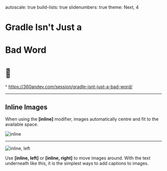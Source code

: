 autoscale: true
build-lists: true
slidenumbers: true
theme: Next, 4

# Gradle Isn't Just a
# Bad Word
# 🤬

^
https://360andev.com/session/gradle-isnt-just-a-bad-word/

---

## Inline Images

When using the **[inline]** modifier, images automatically centre and fit to the available space.

![inline](http://deckset-assets.s3-website-us-east-1.amazonaws.com/colnago2.jpg)

---

![inline, left](http://deckset-assets.s3-website-us-east-1.amazonaws.com/colnago2.jpg)

Use **[inline, left]** or **[inline, right]** to move images around. With the text underneath like this, it is the simplest ways to add captions to images.
